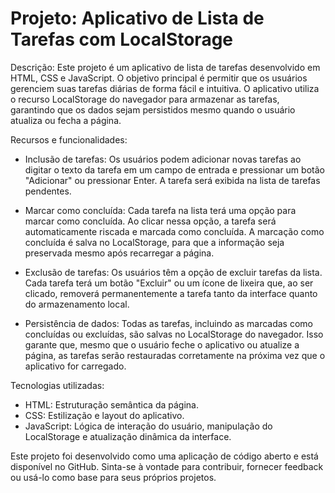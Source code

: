 # Projeto: Aplicativo de Lista de Tarefas com LocalStorage

Descrição:
Este projeto é um aplicativo de lista de tarefas desenvolvido em HTML, CSS e JavaScript. O objetivo principal é permitir que os usuários gerenciem suas tarefas diárias de forma fácil e intuitiva. O aplicativo utiliza o recurso LocalStorage do navegador para armazenar as tarefas, garantindo que os dados sejam persistidos mesmo quando o usuário atualiza ou fecha a página.

Recursos e funcionalidades:
- Inclusão de tarefas: Os usuários podem adicionar novas tarefas ao digitar o texto da tarefa em um campo de entrada e pressionar um botão "Adicionar" ou pressionar Enter. A tarefa será exibida na lista de tarefas pendentes.

- Marcar como concluída: Cada tarefa na lista terá uma opção para marcar como concluída. Ao clicar nessa opção, a tarefa será automaticamente riscada e marcada como concluída. A marcação como concluída é salva no LocalStorage, para que a informação seja preservada mesmo após recarregar a página.

- Exclusão de tarefas: Os usuários têm a opção de excluir tarefas da lista. Cada tarefa terá um botão "Excluir" ou um ícone de lixeira que, ao ser clicado, removerá permanentemente a tarefa tanto da interface quanto do armazenamento local.

- Persistência de dados: Todas as tarefas, incluindo as marcadas como concluídas ou excluídas, são salvas no LocalStorage do navegador. Isso garante que, mesmo que o usuário feche o aplicativo ou atualize a página, as tarefas serão restauradas corretamente na próxima vez que o aplicativo for carregado.

Tecnologias utilizadas:
- HTML: Estruturação semântica da página.
- CSS: Estilização e layout do aplicativo.
- JavaScript: Lógica de interação do usuário, manipulação do LocalStorage e atualização dinâmica da interface.

Este projeto foi desenvolvido como uma aplicação de código aberto e está disponível no GitHub. Sinta-se à vontade para contribuir, fornecer feedback ou usá-lo como base para seus próprios projetos.

